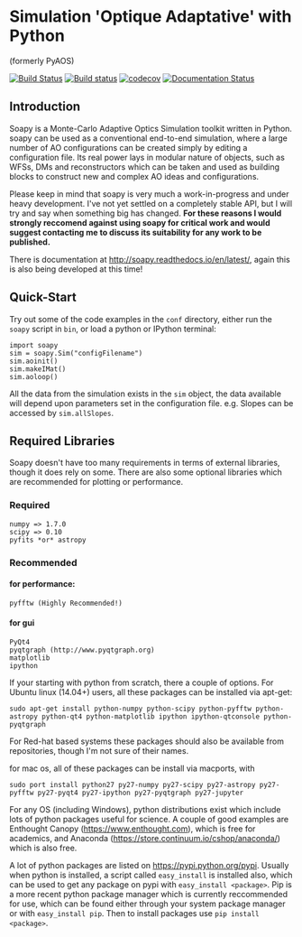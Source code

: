 # Simulation 'Optique Adaptative' with Python
(formerly PyAOS)

[![Build Status](https://travis-ci.org/AOtools/soapy.svg?branch=master)](https://travis-ci.org/AOtools/soapy)
[![Build status](https://ci.appveyor.com/api/projects/status/ea65yv0p7s32ejxx/branch/master?svg=true)](https://ci.appveyor.com/project/Soapy/soapy/branch/master)
[![codecov](https://codecov.io/gh/AOtools/soapy/branch/master/graph/badge.svg)](https://codecov.io/gh/AOtools/soapy)
[![Documentation Status](http://readthedocs.org/projects/soapy/badge/?version=latest)](http://soapy.readthedocs.io/en/latest/?badge=latest)


## Introduction


Soapy is a Monte-Carlo Adaptive Optics Simulation toolkit written in Python. soapy can be used as a conventional end-to-end simulation, where a large number of AO configurations can be created simply by editing a configuration file. Its real power lays in modular nature of objects, such as WFSs, DMs and reconstructors which can be taken and used as building blocks to construct new and complex AO ideas and configurations.

Please keep in mind that soapy is very much a work-in-progress and under heavy development. I've not yet settled on a completely stable API, but I will try and say when something big has changed. **For these reasons I would strongly reccomend against using soapy for critical work and would suggest contacting me to discuss its suitability for any work to be published.**

There is documentation at http://soapy.readthedocs.io/en/latest/, again this is also being developed at this time!

## Quick-Start


Try out some of the code examples in the ``conf`` directory, either run the ``soapy`` script in ``bin``, or load a python or IPython terminal: 

    import soapy
    sim = soapy.Sim("configFilename")
    sim.aoinit()
    sim.makeIMat()
    sim.aoloop()
    
All the data from the simulation exists in the ``sim`` object, the data available will depend upon parameters set in the configuration file. e.g. Slopes can be accessed by ``sim.allSlopes``.

## Required Libraries
Soapy doesn't have too many requirements in terms of external libraries, though it does rely on some. There are also some optional libraries which are recommended for plotting or performance.

### Required

    numpy => 1.7.0
    scipy => 0.10
    pyfits *or* astropy
    
### Recommended
    
#### for performance:
    pyfftw (Highly Recommended!)
    
#### for gui
    PyQt4
    pyqtgraph (http://www.pyqtgraph.org)
    matplotlib
    ipython

If your starting with python from scratch, there a couple of options. For Ubuntu linux (14.04+) users, all these packages can be installed via apt-get:
    
    sudo apt-get install python-numpy python-scipy python-pyfftw python-astropy python-qt4 python-matplotlib ipython ipython-qtconsole python-pyqtgraph

For Red-hat based systems these packages should also be available from repositories, though I'm not sure of their names. 
    
for mac os, all of these packages can be install via macports, with 
    
    sudo port install python27 py27-numpy py27-scipy py27-astropy py27-pyfftw py27-pyqt4 py27-ipython py27-pyqtgraph py27-jupyter

    
For any OS (including Windows), python distributions exist which include lots of python packages useful for science. A couple of good examples are Enthought Canopy (https://www.enthought.com), which is free for academics, and Anaconda (https://store.continuum.io/cshop/anaconda/) which is also free.

A lot of python packages are listed on https://pypi.python.org/pypi. Usually when python is installed, a script called ``easy_install`` is installed also, which can be used to get any package on pypi with ``easy_install <package>``. Pip is a more recent python package manager which is currently reccommended for use, which can be found either through your system package manager or with ``easy_install pip``. Then to install packages use ``pip install <package>``.


